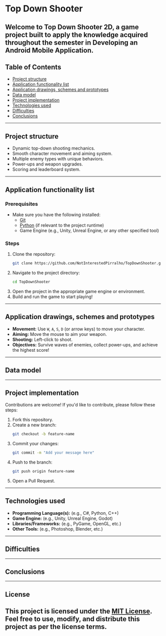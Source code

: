 # Top Down Shooter

Welcome to **Top Down Shooter 2D**, a game project built to apply the knowledge acquired throughout the semester in Developing an Android Mobile Application.
---

## Table of Contents
- [Project structure](#Projectstructure)
- [Application functionality list](#Applicationfunctionalitylist)
- [Application drawings, schemes and prototypes](#Applicationdrawings,schemesandprototypes)
- [Data model](#Datamodel)
- [Project implementation](#Projectimplementation)
- [Technologies used](#Technologiesused)
- [Difficulties](#Difficulties)
- [Conclusions](#Conclusions)
---

## Project structure
- Dynamic top-down shooting mechanics.
- Smooth character movement and aiming system.
- Multiple enemy types with unique behaviors.
- Power-ups and weapon upgrades.
- Scoring and leaderboard system.

---

## Application functionality list

### Prerequisites
- Make sure you have the following installed:
  - [Git](https://git-scm.com/)
  - [Python](https://www.python.org/) (if relevant to the project runtime)
  - Game Engine (e.g., Unity, Unreal Engine, or any other specified tool)

### Steps
1. Clone the repository:
   ```bash
   git clone https://github.com/NotInterestedPirralho/TopDownShooter.git
   ```
2. Navigate to the project directory:
   ```bash
   cd TopDownShooter
   ```
3. Open the project in the appropriate game engine or environment.
4. Build and run the game to start playing!

---

## Application drawings, schemes and prototypes
- **Movement:** Use `W`, `A`, `S`, `D` (or arrow keys) to move your character.
- **Aiming:** Move the mouse to aim your weapon.
- **Shooting:** Left-click to shoot.
- **Objectives:** Survive waves of enemies, collect power-ups, and achieve the highest score!

---

## Data model


---

## Project implementation

Contributions are welcome! If you'd like to contribute, please follow these steps:
1. Fork this repository.
2. Create a new branch:
   ```bash
   git checkout -b feature-name
   ```
3. Commit your changes:
   ```bash
   git commit -m "Add your message here"
   ```
4. Push to the branch:
   ```bash
   git push origin feature-name
   ```
5. Open a Pull Request.

---

## Technologies used

- **Programming Language(s):** (e.g., C#, Python, C++)
- **Game Engine:** (e.g., Unity, Unreal Engine, Godot)
- **Libraries/Frameworks:** (e.g., PyGame, OpenGL, etc.)
- **Other Tools:** (e.g., Photoshop, Blender, etc.)
---

## Difficulties

---
## Conclusions

---
## License 

This project is licensed under the [MIT License](LICENSE). Feel free to use, modify, and distribute this project as per the license terms.
---
